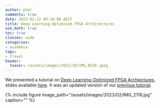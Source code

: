 ```yaml
---
author: phwl
comments: true
date: 2023-02-12 09:30:00 AEST
title: Deep Learning-Optimised FPGA Architectures
use_math: true
toc: true
classes: wide
categories:
- academia
tags:
- travel
header:
  teaser: /assets/images/2022/10/IMG_0529.jpeg
---
```

We presented a tutorial on [Deep Learning-Optimized FPGA
Archiectures](https://sites.google.com/view/fpga23fpgasfordl), slides
available [here](https://sites.google.com/view/fpga23fpgasfordl/slides).
It was an updated version of our [previous tutorial](/posts/2022-10-07-micro22.md).

{% include figure image_path="/assets/images/2023/02/IMG_2118.jpg" caption="" %}

